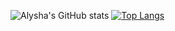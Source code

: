 ![Alysha's GitHub stats](https://github-readme-stats.vercel.app/api?username=alyshapm&show_icons=true&theme=radical)
[![Top Langs](https://github-readme-stats.vercel.app/api/top-langs/?username=alyshapm)](https://github.com/anuraghazra/github-readme-stats)

